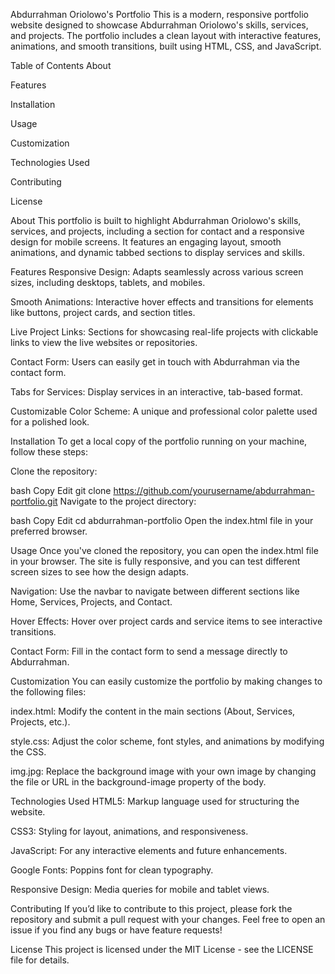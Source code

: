 Abdurrahman Oriolowo's Portfolio
This is a modern, responsive portfolio website designed to showcase Abdurrahman Oriolowo's skills, services, and projects. The portfolio includes a clean layout with interactive features, animations, and smooth transitions, built using HTML, CSS, and JavaScript.

Table of Contents
About

Features

Installation

Usage

Customization

Technologies Used

Contributing

License

About
This portfolio is built to highlight Abdurrahman Oriolowo's skills, services, and projects, including a section for contact and a responsive design for mobile screens. It features an engaging layout, smooth animations, and dynamic tabbed sections to display services and skills.

Features
Responsive Design: Adapts seamlessly across various screen sizes, including desktops, tablets, and mobiles.

Smooth Animations: Interactive hover effects and transitions for elements like buttons, project cards, and section titles.

Live Project Links: Sections for showcasing real-life projects with clickable links to view the live websites or repositories.

Contact Form: Users can easily get in touch with Abdurrahman via the contact form.

Tabs for Services: Display services in an interactive, tab-based format.

Customizable Color Scheme: A unique and professional color palette used for a polished look.

Installation
To get a local copy of the portfolio running on your machine, follow these steps:

Clone the repository:

bash
Copy
Edit
git clone https://github.com/yourusername/abdurrahman-portfolio.git
Navigate to the project directory:

bash
Copy
Edit
cd abdurrahman-portfolio
Open the index.html file in your preferred browser.

Usage
Once you've cloned the repository, you can open the index.html file in your browser. The site is fully responsive, and you can test different screen sizes to see how the design adapts.

Navigation: Use the navbar to navigate between different sections like Home, Services, Projects, and Contact.

Hover Effects: Hover over project cards and service items to see interactive transitions.

Contact Form: Fill in the contact form to send a message directly to Abdurrahman.

Customization
You can easily customize the portfolio by making changes to the following files:

index.html: Modify the content in the main sections (About, Services, Projects, etc.).

style.css: Adjust the color scheme, font styles, and animations by modifying the CSS.

img.jpg: Replace the background image with your own image by changing the file or URL in the background-image property of the body.

Technologies Used
HTML5: Markup language used for structuring the website.

CSS3: Styling for layout, animations, and responsiveness.

JavaScript: For any interactive elements and future enhancements.

Google Fonts: Poppins font for clean typography.

Responsive Design: Media queries for mobile and tablet views.

Contributing
If you’d like to contribute to this project, please fork the repository and submit a pull request with your changes. Feel free to open an issue if you find any bugs or have feature requests!

License
This project is licensed under the MIT License - see the LICENSE file for details.
